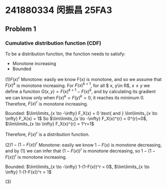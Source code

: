 # 241880334 闵振昌 25FA3
## Problem 1
### Cumulative distribution function (CDF)
To be a distribution function, the function needs to satisfy:
- Monotone increasing
- Bounded

(1)$F(x)^{r}$
Monotone: easily we know F(x) is monotone, and so we assume that $F(x)^{k}$ is monotone increasing. For $F(x)^{k+1}$, for all $ x, y\in R$, $x\leq y$ we define a function $G(x, y)=F(x)^{k+1}-F(x)^{k}$, and by calculating its gradient we can know only when $F(x)^{k}=F(y)^{k}=0$, it reaches its minimum 0.
Therefore, $F(x)^{r}$ is monotone increasing.

Bounded: $\lim\limits_{x \to -\infty} F_X(x) = 0 \text{ and } \lim\limits_{x \to \infty} F_X(x) = 1$
So $\lim\limits_{x \to -\infty} F_X(x)^{r} = 0^{r}=0$, $\lim\limits_{x \to \infty} F_X(x)^{r} = 1^r=1$

Therefore, $F(x)^{r}$ is a distribution function.

(2)$1-(1-F(x))^r$
Monotone: easily we know $1-F(x)$ is monotone decreasing, and by (1) we can infer that $(1-F(x))^r$ is monotone decreasing, so $1-(1-F(x))^r$ is monotone increasing.

Bounded: $\lim\limits_{x \to -\infty} 1-(1-F(x))^r = 0$, $\lim\limits_{x \to \infty} 1-(1-F(x))^r = 1$

(3)
